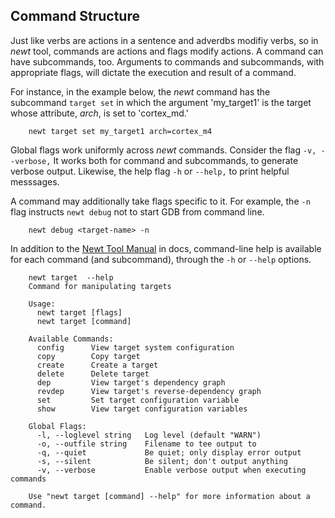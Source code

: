 ## Command Structure

Just like verbs are actions in a sentence and adverdbs modifiy verbs, so in *newt* tool, commands are actions and flags modify actions. A command can have subcommands, too. Arguments to commands and subcommands, with appropriate flags, will dictate the execution and result of a command. 

For instance, in the example below, the *newt* command has the subcommand `target set` in which the argument 'my_target1' is the target whose attribute, *arch*, is set to 'cortex_md.' 

```no-highlight
    newt target set my_target1 arch=cortex_m4
```

Global flags work uniformly across *newt* commands. Consider the flag `-v, --verbose,` It works both for command and subcommands, to generate verbose output. Likewise, the help flag `-h` or  `--help,`  to print helpful messsages.

A command may additionally take flags specific to it. For example, the `-n ` flag instructs `newt debug` not to start GDB from command line.

```no-highlight
    newt debug <target-name> -n
```
In addition to the [Newt Tool Manual](newt_intro.md) in docs, command-line help is available for each command (and subcommand), through the `-h` or `--help` options. 

```no-highlight
    newt target  --help
    Command for manipulating targets
    
    Usage:
      newt target [flags]
      newt target [command]
    
    Available Commands:
      config      View target system configuration
      copy        Copy target
      create      Create a target
      delete      Delete target
      dep         View target's dependency graph
      revdep      View target's reverse-dependency graph
      set         Set target configuration variable
      show        View target configuration variables
    
    Global Flags:
      -l, --loglevel string   Log level (default "WARN")
      -o, --outfile string    Filename to tee output to
      -q, --quiet             Be quiet; only display error output
      -s, --silent            Be silent; don't output anything
      -v, --verbose           Enable verbose output when executing commands
    
    Use "newt target [command] --help" for more information about a command.

```
